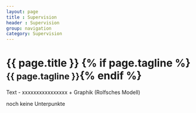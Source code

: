 ```yaml
---
layout: page
title : Supervision
header : Supervision
group: navigation
category: Supervision
---
```


<div class="page-header">
  <h1>{{ page.title }} {% if page.tagline %} <small>{{ page.tagline }}</small>{% endif %}</h1>
</div>


Text - xxxxxxxxxxxxxxxx + Graphik (Rolfsches Modell)
	
noch keine Unterpunkte
